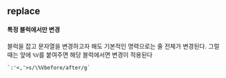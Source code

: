 replace
-------

#### 특정 블럭에서만 변경
블럭을 잡고 문자열을 변경하고자 해도 기본적인 명력으로는 줄 전체가 변경된다.
그럴때는 앞에 `%V`를 붙여주면 해당 블럭에서면 변경이 적용된다

```
`:'<,'>s/\%Vbefore/after/g`
```

